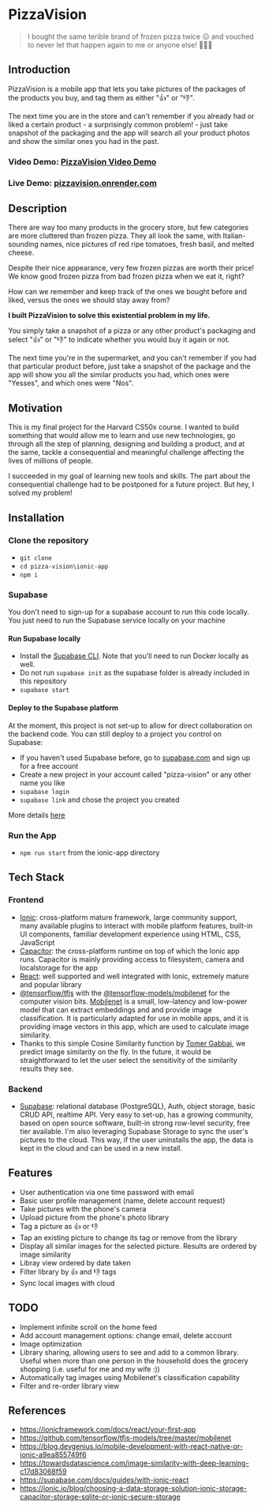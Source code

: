 # PizzaVision

> I bought the same terible brand of frozen pizza twice 😖 and vouched to never let that happen again to me or anyone else!  🥶🍕🙌

## Introduction

PizzaVision is a mobile app that lets you take pictures of the packages of the products you buy, and tag them as either "👍" or "👎".

The next time you are in the store and can't remember if you already had or liked a certain product - a surprisingly common problem! - just take snapshot of the packaging and the app will search all your product photos and show the similar ones you had in the past.

### Video Demo: [PizzaVision Video Demo](https://youtu.be/UvWqgWUDMGE)

### Live Demo: [pizzavision.onrender.com](https://pizzavision.onrender.com/)

## Description

There are way too many products in the grocery store, but few categories are more cluttered than frozen pizza. They all look the same, with  Italian-sounding names,  nice pictures of red ripe tomatoes, fresh basil, and melted cheese.

Despite their nice appearance, very few frozen pizzas are worth their price! We know good frozen pizza from bad frozen pizza when we eat it, right?

How can we remember and keep track of the ones we bought before and liked, versus the ones we should stay away from?

**I built PizzaVision to solve this existential problem in my life.**

You simply take a snapshot of a pizza or any other product's packaging and select "👍" or "👎" to indicate whether you would buy it again or not.

The next time you're in the supermarket, and you can't remember if you had that particular product before, just take a snapshot of the package and the app will show you all the similar products you had, which ones were "Yesses", and which ones were "Nos".

## Motivation

This is my final project for the Harvard CS50x course. I wanted to build something that would allow me to learn and use new technologies, go through all the step of planning, designing and building a product, and at the same, tackle a consequential and meaningful challenge affecting the lives of millions of people.

I succeeded in my goal of learning new tools and skills. The part about the consequential challenge had to be postponed for a future project. But hey, I solved my problem!

## Installation

### Clone the repository

- ``git clone``
- ``cd pizza-vision\ionic-app``
- ``npm i``

### Supabase

You don't need to sign-up for a supabase account to run this code locally. You just need to run the Supabase service locally on your machine

#### Run Supabase locally

- Install the [Supabase CLI](https://supabase.com/docs/guides/cli/getting-started). Note that you'll need to run Docker locally as well.
- Do not run ``supabase init`` as the supabase folder is already included in this repository
- ``supabase start``

#### Deploy to the Supabase platform
At the moment, this project is not set-up to allow for direct collaboration on the backend code. You can still deploy to a project you control on Supabase:
- If you haven't used Supabase before, go to [supabase.com](https://supabase.com) and sign up for a free account
- Create a new project in your account called "pizza-vision" or any other name you like
- ``supabase login``
- ``supabase link`` and chose the project you created

More details [here](https://supabase.com/docs/guides/cli/local-development)

### Run the App

- ``npm run start`` from the ionic-app directory

## Tech Stack

### Frontend

- [Ionic](https://ionicframework.com/docs/react): cross-platform mature framework, large community support, many available plugins to interact with mobile platform features, built-in UI components, familiar development experience using HTML, CSS, JavaScript
- [Capacitor](https://capacitorjs.com/docs): the cross-platform runtime on top of which the Ionic app runs. Capacitor is mainly providing access to filesystem, camera and localstorage for the app
- [React](https://react.dev/): well supported and well integrated with Ionic, extremely mature and popular library
- [@tensorflow/tfjs](https://www.tensorflow.org/js/tutorials/setup?hl=en) with the [@tensorflow-models/mobilenet](https://www.npmjs.com/package/@tensorflow-models/mobilenet) for the computer vision bits. [Mobilenet](https://github.com/tensorflow/tfjs-models/tree/master/mobilenet) is a small, low-latency and low-power model that can extract embeddings and and provide image classification. It is particularly adapted for use in mobile apps, and it is providing image vectors in this app, which are used to calculate image similarity.
- Thanks to this simple Cosine Similarity function by [Tomer Gabbai](https://gist.github.com/tomericco/14b5ceac90d6eed6f9ba6cb5305f8fab), we predict image similarity on the fly. In the future, it would be straightforward to let the user select the sensitivity of the similarity results they see.

### Backend

- [Supabase](https://supabase.com/docs): relational database (PostgreSQL), Auth, object storage, basic CRUD API, realtime API. Very easy to set-up, has a growing community, based on open source software, built-in strong row-level security, free tier available. I'm also leveraging Supabase Storage to sync the user's pictures to the cloud. This way, if the user uninstalls the app, the data is kept in the cloud and can be used in a new install.

## Features

- User authentication via one time password with email
- Basic user profile management (name, delete account request)
- Take pictures with the phone's camera
- Upload picture from the phone's photo library
- Tag a picture as 👍 or 👎
- Tap an existing picture to change its tag or remove from the library
- Display all similar images for the selected picture. Results are ordered by image similarity
- Libray view ordered by date taken
- Filter library by 👍 and 👎 tags
- Sync local images with cloud

## TODO

- Implement infinite scroll on the home feed
- Add account management options: change email, delete account
- Image optimization
- Library sharing, allowing users to see and add to a common library. Useful when more than one person in the household does the grocery shopping (i.e. useful for me and my wife :))
- Automatically tag images using Mobilenet's classification capability
- Filter and re-order library view

## References

- https://ionicframework.com/docs/react/your-first-app
- https://github.com/tensorflow/tfjs-models/tree/master/mobilenet
- https://blog.devgenius.io/mobile-development-with-react-native-or-ionic-a9ea855749f6
- https://towardsdatascience.com/image-similarity-with-deep-learning-c17d83068f59
- https://supabase.com/docs/guides/with-ionic-react
- https://ionic.io/blog/choosing-a-data-storage-solution-ionic-storage-capacitor-storage-sqlite-or-ionic-secure-storage
